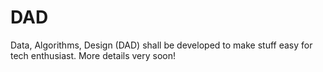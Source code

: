 # DAD
Data, Algorithms, Design (DAD) shall be developed to make stuff easy for tech enthusiast. More details very soon!
